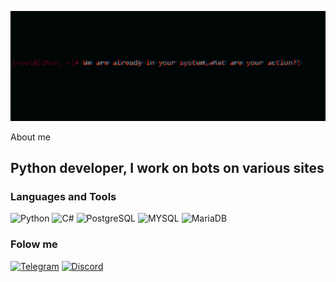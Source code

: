 [![Header](https://github.com/S1Non4ik/S1Non4ik/blob/main/assets/CFrnxMtYx0.png)](https://www.youtube.com/watch?v=dQw4w9WgXcQ)

About me
## Python developer, I work on bots on various sites

### Languages and Tools
![Python](https://img.shields.io/badge/-Python-ffffff?style=for-the-dabge&logo=python&logoColor=FEEB00)
![C#](https://img.shields.io/badge/-C%23-ffffff?style=for-the-dabge&logo=c%23&logoColor=5c14ba)
![PostgreSQL](https://img.shields.io/badge/-PostgreSQL-ffffff?style=for-the-dabge&logo=PostgreSQL&logoColor=0092FE)
![MYSQL](https://img.shields.io/badge/-MYSQL-ffffff?style=for-the-dabge&logo=MYSQL&logoColor=0092FE)
![MariaDB](https://img.shields.io/badge/-MariaDB-ffffff?style=for-the-dabge&logo=MariaDB&logoColor=FE8700)

### Folow me
[![Telegram](https://img.shields.io/badge/-Telegram-ffffff?style=for-the-dabge&logo=Telegram&logoColor=16c6cc)](https://t.me/rlys1non)
[![Discord](https://img.shields.io/badge/-Discord-ffffff?style=for-the-dabge&logo=Discord&logoColor=230de0)](https://discordapp.com/users/824476340249821184/)
